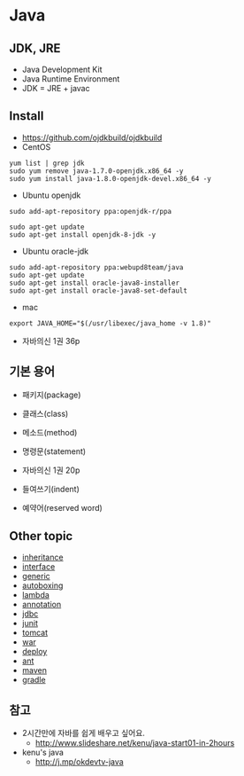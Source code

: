 # Java

## JDK, JRE
* Java Development Kit
* Java Runtime Environment
* JDK = JRE + javac

## Install
* https://github.com/ojdkbuild/ojdkbuild
* CentOS
```
yum list | grep jdk
sudo yum remove java-1.7.0-openjdk.x86_64 -y
sudo yum install java-1.8.0-openjdk-devel.x86_64 -y
```

* Ubuntu openjdk

```
sudo add-apt-repository ppa:openjdk-r/ppa

sudo apt-get update
sudo apt-get install openjdk-8-jdk -y
```

* Ubuntu oracle-jdk
```
sudo add-apt-repository ppa:webupd8team/java
sudo apt-get update
sudo apt-get install oracle-java8-installer
sudo apt-get install oracle-java8-set-default
```

* mac
```
export JAVA_HOME="$(/usr/libexec/java_home -v 1.8)"
```

* 자바의신 1권 36p


## 기본 용어
* 패키지(package)
* 클래스(class)
* 메소드(method)
* 명령문(statement)

* 자바의신 1권 20p
* 들여쓰기(indent)
* 예약어(reserved word)

## Other topic
* [inheritance](https://okdevtv.com/mib/java/inheritance)
* [interface](https://okdevtv.com/mib/java/interface)
* [generic](https://okdevtv.com/mib/java/generic)
* [autoboxing](https://okdevtv.com/mib/java/autoboxing)
* [lambda](https://okdevtv.com/mib/java/lambda)
* [annotation](https://okdevtv.com/mib/java/annotation)
* [jdbc](https://okdevtv.com/mib/java/jdbc)
* [junit](https://okdevtv.com/mib/java/junit)
* [tomcat](https://okdevtv.com/mib/java/tomcat)
* [war](https://okdevtv.com/mib/java/war)
* [deploy](https://okdevtv.com/mib/java/deploy)
* [ant](https://okdevtv.com/mib/java/ant)
* [maven](https://okdevtv.com/mib/java/maven)
* [gradle](https://okdevtv.com/mib/java/gradle)

## 참고
* 2시간만에 자바를 쉽게 배우고 싶어요.
  * http://www.slideshare.net/kenu/java-start01-in-2hours
* kenu's java
  * http://j.mp/okdevtv-java
